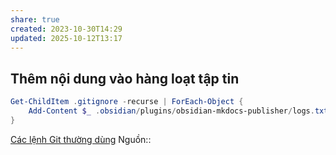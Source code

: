 ```yaml
---
share: true
created: 2023-10-30T14:29
updated: 2025-10-12T13:17
---
```

## Thêm nội dung vào hàng loạt tập tin
```PowerShell
Get-ChildItem .gitignore -recurse | ForEach-Object { 
    Add-Content $_ .obsidian/plugins/obsidian-mkdocs-publisher/logs.txt
}
```

[Các lệnh Git thường dùng](../../../%F0%9F%97%84%EF%B8%8FT%E1%BB%95%20ch%E1%BB%A9c%20d%E1%BB%AF%20li%E1%BB%87u/%C4%90%E1%BB%93ng%20b%E1%BB%99,%20sao%20l%C6%B0u/Git/C%C3%A1c%20l%E1%BB%87nh%20Git%20th%C6%B0%E1%BB%9Dng%20d%C3%B9ng.md)
Nguồn:: 
